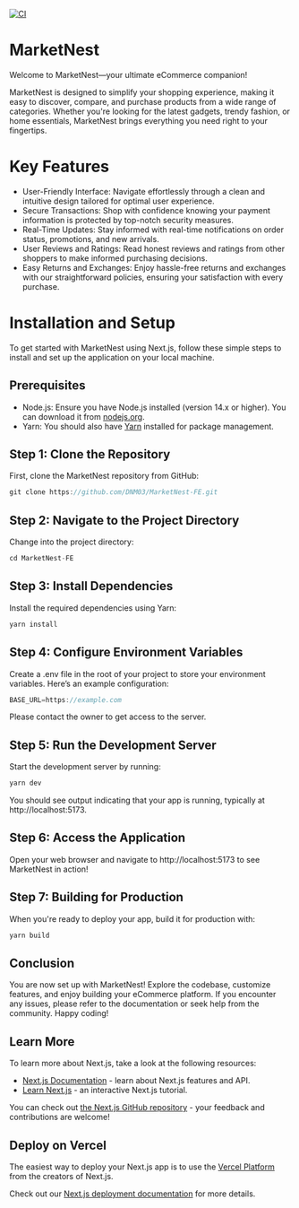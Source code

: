 [![CI](https://github.com/DNM03/MarketNest-FE/actions/workflows/ci.yaml/badge.svg)](https://github.com/DNM03/MarketNest-FE/actions/workflows/ci.yaml)

# MarketNest

Welcome to MarketNest—your ultimate eCommerce companion!

MarketNest is designed to simplify your shopping experience, making it easy to discover, compare, and purchase products from a wide range of categories. Whether you're looking for the latest gadgets, trendy fashion, or home essentials, MarketNest brings everything you need right to your fingertips.

# Key Features

- User-Friendly Interface: Navigate effortlessly through a clean and intuitive design tailored for optimal user experience.
- Secure Transactions: Shop with confidence knowing your payment information is protected by top-notch security measures.
- Real-Time Updates: Stay informed with real-time notifications on order status, promotions, and new arrivals.
- User Reviews and Ratings: Read honest reviews and ratings from other shoppers to make informed purchasing decisions.
- Easy Returns and Exchanges: Enjoy hassle-free returns and exchanges with our straightforward policies, ensuring your satisfaction with every purchase.

# Installation and Setup

To get started with MarketNest using Next.js, follow these simple steps to install and set up the application on your local machine.

## Prerequisites

- Node.js: Ensure you have Node.js installed (version 14.x or higher). You can download it from [nodejs.org](https://nodejs.org/en).
- Yarn: You should also have [Yarn](https://classic.yarnpkg.com/lang/en/docs/install/) installed for package management.

## Step 1: Clone the Repository

First, clone the MarketNest repository from GitHub:

```C
git clone https://github.com/DNM03/MarketNest-FE.git
```

## Step 2: Navigate to the Project Directory

Change into the project directory:

```C
cd MarketNest-FE
```

## Step 3: Install Dependencies

Install the required dependencies using Yarn:

```C
yarn install
```

## Step 4: Configure Environment Variables

Create a .env file in the root of your project to store your environment variables. Here’s an example configuration:

```C
BASE_URL=https://example.com
```

Please contact the owner to get access to the server.

## Step 5: Run the Development Server

Start the development server by running:

```C
yarn dev
```

You should see output indicating that your app is running, typically at http://localhost:5173.

## Step 6: Access the Application

Open your web browser and navigate to http://localhost:5173 to see MarketNest in action!

## Step 7: Building for Production

When you're ready to deploy your app, build it for production with:

```C
yarn build
```

## Conclusion

You are now set up with MarketNest! Explore the codebase, customize features, and enjoy building your eCommerce platform. If you encounter any issues, please refer to the documentation or seek help from the community. Happy coding!

## Learn More

To learn more about Next.js, take a look at the following resources:

- [Next.js Documentation](https://nextjs.org/docs) - learn about Next.js features and API.
- [Learn Next.js](https://nextjs.org/learn) - an interactive Next.js tutorial.

You can check out [the Next.js GitHub repository](https://github.com/vercel/next.js) - your feedback and contributions are welcome!

## Deploy on Vercel

The easiest way to deploy your Next.js app is to use the [Vercel Platform](https://vercel.com/new?utm_medium=default-template&filter=next.js&utm_source=create-next-app&utm_campaign=create-next-app-readme) from the creators of Next.js.

Check out our [Next.js deployment documentation](https://nextjs.org/docs/app/building-your-application/deploying) for more details.
